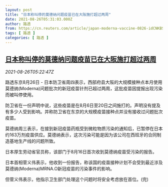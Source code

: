 ```yaml
---
layout: post
title: "日本称叫停的莫德纳问题疫苗已在大阪施打超过两周"
date: 2021-08-26T05:31:03.000Z
author: 路透
from: https://cn.reuters.com/article/japan-moderna-vaccine-0826-idCNKBS2FR0CM
tags: [ 路透 ]
categories: [ 路透 ]
---
```

<!--1629955863000-->
[日本称叫停的莫德纳问题疫苗已在大阪施打超过两周](https://cn.reuters.com/article/japan-moderna-vaccine-0826-idCNKBS2FR0CM)
------

<div>
<div><i>2021-08-26T05:22:47Z</i></div><p>路透东京8月26日 - 日本防卫省周四表示，西部府县大阪的大规模接种点本月使用莫德纳(Moderna)问题批次的新冠疫苗针剂已超过两周，这批疫苗因提报出现污染而被叫停使用。</p><p>防卫省在一份声明中说，这些疫苗是在8月6日至20日之间施打的。声明没有提及有多少人受到影响。并称防卫省在东京的大规模疫苗接种点并没有接收过问题批次疫苗。</p><p>莫德纳周三表示，在接到新冠疫苗药瓶受到微粒物质污染的通知后，已暂停在日本约163万剂疫苗供应。莫德纳表示，这次污染可能是因为该公司在西班牙的合同制造基地生产线的问题所致。</p><p>日本厚生劳动省官员称，该部门于8月16日首次收到莫德纳疫苗受污染的报告。</p><p>日本首相菅义伟表示，他收到一份报告，称该国的疫苗接种计划不会受到最近涉及莫德纳(Moderna)MRNA.O新冠疫苗的污染事件的影响。</p><p>但菅义伟表示，他指示卫生部门处理这个问题时将安全考虑放在首位。(完)</p>
</div>
